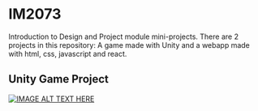 # IM2073
Introduction to Design and Project module mini-projects. There are 2 projects in this repository: A game made with Unity and a webapp made with html, css, javascript and react. 

## Unity Game Project
[![IMAGE ALT TEXT HERE](https://img.youtube.com/vi/i_O2REnSIm8/0.jpg)](https://www.youtube.com/watch?v=i_O2REnSIm8)
